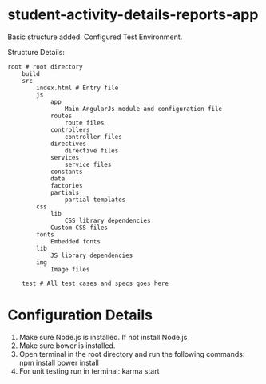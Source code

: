 # student-activity-details-reports-app

Basic structure added. Configured Test Environment.

Structure Details:

    root # root directory
        build
        src
            index.html # Entry file
            js
                app
                    Main AngularJs module and configuration file
                routes
                    route files
                controllers
                    controller files
                directives
                    directive files
                services
                    service files
                constants
                data
                factories
                partials
                    partial templates
            css
                lib
                    CSS library dependencies
                Custom CSS files
            fonts
                Embedded fonts
            lib
                JS library dependencies
            img
                Image files

        test # All test cases and specs goes here

# Configuration Details

1. Make sure Node.js is installed. If not install Node.js
2. Make sure bower is installed.
3. Open terminal in the root directory and run the following commands:
    npm install
    bower install
4. For unit testing run in terminal:
    karma start
